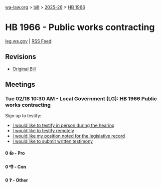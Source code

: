 [wa-law.org](/) > [bill](/bill/) > [2025-26](/bill/2025-26/) > [HB 1966](/bill/2025-26/hb/1966/)

# HB 1966 - Public works contracting
[leg.wa.gov](https://app.leg.wa.gov/billsummary?BillNumber=1966&Year=2025&Initiative=false) | [RSS Feed](./rss.xml)

## Revisions
* [Original Bill](1/)

## Meetings
### Tue 02/18 10:30 AM - Local Government (LG): HB 1966 Public works contracting
Sign up to testify:
* [I would like to testify in person during the hearing](https://app.leg.wa.gov/csi/Testifier/Add?chamber=House&mId=32803&aId=164526&caId=25981&tId=1)
* [I would like to testify remotely](https://app.leg.wa.gov/csi/Testifier/Add?chamber=House&mId=32803&aId=164526&caId=25981&tId=2)
* [I would like my position noted for the legislative record](https://app.leg.wa.gov/csi/Testifier/Add?chamber=House&mId=32803&aId=164526&caId=25981&tId=3)
* [I would like to submit written testimony](https://app.leg.wa.gov/csi/Testifier/Add?chamber=House&mId=32803&aId=164526&caId=25981&tId=4)

#### 0 👍 - Pro

#### 0 👎 - Con

#### 0 ❓ - Other
